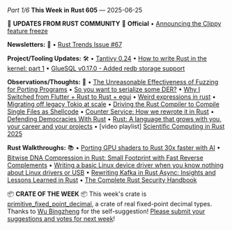 *Part 1/6*
**This Week in Rust 605** — 2025\-06\-25

📰 **UPDATES FROM RUST COMMUNITY** 📰
**Official**
• [Announcing the Clippy feature freeze](https://blog.rust-lang.org/inside-rust/2025/06/21/announcing-the-clippy-feature-freeze/)

**Newsletters:** 📰
• [Rust Trends Issue \#67](https://rust-trends.com/newsletter/untangling-rust-errors-the-bzip2-rewrite/)

**Project/Tooling Updates:** 🛠️
• [Tantivy 0\.24](https://quickwit.io/blog/tantivy-0.24)
• [How to write Rust in the kernel: part 1](https://lwn.net/SubscriberLink/1024202/556fa7b3c51d7899/)
• [GlueSQL v0\.17\.0 \- Added redb storage support](https://github.com/gluesql/gluesql/releases/tag/v0.17.0)

**Observations/Thoughts:** 🤔
• [The Unreasonable Effectiveness of Fuzzing for Porting Programs](https://rjp.io/blog/2025-06-17-unreasonable-effectiveness-of-fuzzing)
• [So you want to serialize some DER?](https://alexgaynor.net/2025/jun/20/serialize-some-der/)
• [Why I Switched from Flutter \+ Rust to Rust \+ egui](https://jdiaz97.github.io/greenblog/posts/flutter_to_egui/)
• [Weird expressions in rust](https://www.wakunguma.com/blog/rust-weird-expr)
• [Migrating off legacy Tokio at scale](https://www.okta.com/blog/2024/11/migrating-off-legacy-tokio-at-scale/)
• [Driving the Rust Compiler to Compile Single Files as Shellcode](https://kirchware.com/Driving-the-Rust-Compiler-to-Compile-Single-Files-as-Shellcode)
• [Counter Service: How we rewrote it in Rust](https://engineering.grab.com/counter-service-how-we-rewrote-it-in-rust)
• [Defending Democracies With Rust](https://filtra.io/rust/interviews/helsing-jun-25)
• [Rust: A language that grows with you, your career and your projects](https://kerkour.com/rust-grows-with-you)
• \[video playlist\] [Scientific Computing in Rust 2025](https://www.youtube.com/watch?v=XyXMKuclTcQ&list=PLrueqeouhcZNRW7H26DfscFjGSf0Pzd8c)

**Rust Walkthroughs:** 📚
• [Porting GPU shaders to Rust 30x faster with AI](https://rust-gpu.github.io/blog/2025/06/24/vulkan-shader-port/)
• [Bitwise DNA Compression in Rust: Small Footprint with Fast Reverse Complements](https://arianfarid.me/articles/dna-compression.html)
• [Writing a basic Linux device driver when you know nothing about Linux drivers or USB](https://crescentro.se/posts/writing-drivers/)
• [Rewriting Kafka in Rust Async: Insights and Lessons Learned in Rust](https://wangjunfei.com/2025/06/18/Rewriting-Kafka-in-Rust-Async-Insights-and-Lessons-Learned/)
• [The Complete Rust Security Handbook](https://yevh.github.io/rust-security-handbook/)

📦 **CRATE OF THE WEEK** 📦
This week's crate is [primitive\_fixed\_point\_decimal](https://docs.rs/primitive_fixed_point_decimal), a crate of real fixed\-point decimal types\.
Thanks to [Wu Bingzheng](https://users.rust-lang.org/t/crate-of-the-week/2704/1445) for the self\-suggestion\!
[Please submit your suggestions and votes for next week](https://users.rust-lang.org/t/crate-of-the-week/2704)\!
